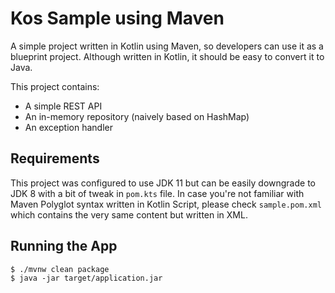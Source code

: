 # Kos Sample using Maven 
A simple project written in Kotlin using Maven, so developers can use
it as a blueprint project. Although written in Kotlin, it should be
easy to convert it to Java.

This project contains:
- A simple REST API
- An in-memory repository (naively based on HashMap)
- An exception handler

## Requirements
This project was configured to use JDK 11 but can be easily downgrade
to JDK 8 with a bit of tweak in `pom.kts` file. In case you're not familiar
with Maven Polyglot syntax written in Kotlin Script, please check `sample.pom.xml`
which contains the very same content but written in XML.

## Running the App
```shell
$ ./mvnw clean package
$ java -jar target/application.jar
```

